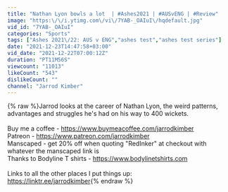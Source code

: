 ```yaml
---
title: "Nathan Lyon bowls a lot  | #Ashes2021 | #AUSvENG | #Review"
image: "https:\/\/i.ytimg.com\/vi\/7YAB-_OAIuI\/hqdefault.jpg"
vid_id: "7YAB-_OAIuI"
categories: "Sports"
tags: ["Ashes 2021\/22: AUS v ENG","ashes test","ashes test series"]
date: "2021-12-23T14:47:58+03:00"
vid_date: "2021-12-22T07:00:12Z"
duration: "PT11M56S"
viewcount: "11013"
likeCount: "543"
dislikeCount: ""
channel: "Jarrod Kimber"
---
```

{% raw %}Jarrod looks at the career of Nathan Lyon, the weird patterns, advantages and struggles he's had on his way to 400 wickets.<br /><br />Buy me a coffee - <a rel="nofollow" target="blank" href="https://www.buymeacoffee.com/jarrodkimber">https://www.buymeacoffee.com/jarrodkimber</a><br />Patreon - <a rel="nofollow" target="blank" href="https://www.patreon.com/jarrodkimber">https://www.patreon.com/jarrodkimber</a><br />Manscaped - get 20% off when quoting &quot;RedInker&quot; at checkout with whatever the manscaped link is<br />Thanks to Bodyline T shirts - <a rel="nofollow" target="blank" href="https://www.bodylinetshirts.com">https://www.bodylinetshirts.com</a><br /><br />Links to all the other places I put things up: <br /><a rel="nofollow" target="blank" href="https://linktr.ee/jarrodkimber">https://linktr.ee/jarrodkimber</a>{% endraw %}
